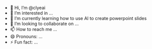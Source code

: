 - 👋 Hi, I’m @clyeai
- 👀 I’m interested in ...
- 🌱 I’m currently learning how to use AI to create powerpoint slides
- 💞️ I’m looking to collaborate on ...
- 📫 How to reach me ...
- 😄 Pronouns: ...
- ⚡ Fun fact: ...

<!---
clyeai/clyeai is a ✨ special ✨ repository because its `README.md` (this file) appears on your GitHub profile.
You can click the Preview link to take a look at your changes.
--->
